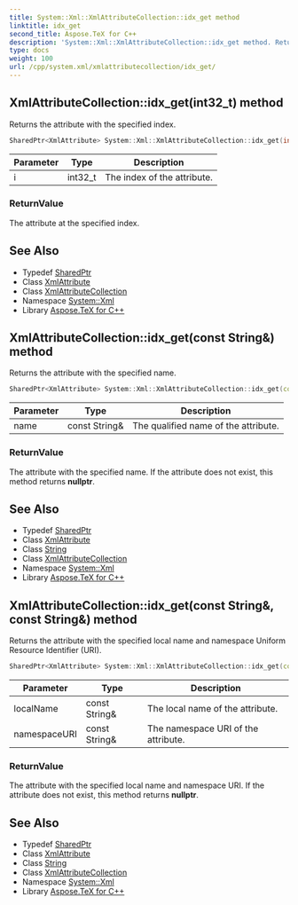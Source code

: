 ```yaml
---
title: System::Xml::XmlAttributeCollection::idx_get method
linktitle: idx_get
second_title: Aspose.TeX for C++
description: 'System::Xml::XmlAttributeCollection::idx_get method. Returns the attribute with the specified index in C++.'
type: docs
weight: 100
url: /cpp/system.xml/xmlattributecollection/idx_get/
---
```

## XmlAttributeCollection::idx_get(int32_t) method


Returns the attribute with the specified index.

```cpp
SharedPtr<XmlAttribute> System::Xml::XmlAttributeCollection::idx_get(int32_t i)
```


| Parameter | Type | Description |
| --- | --- | --- |
| i | int32_t | The index of the attribute. |

### ReturnValue

The attribute at the specified index.

## See Also

* Typedef [SharedPtr](../../../system/sharedptr/)
* Class [XmlAttribute](../../xmlattribute/)
* Class [XmlAttributeCollection](../)
* Namespace [System::Xml](../../)
* Library [Aspose.TeX for C++](../../../)
## XmlAttributeCollection::idx_get(const String\&) method


Returns the attribute with the specified name.

```cpp
SharedPtr<XmlAttribute> System::Xml::XmlAttributeCollection::idx_get(const String &name)
```


| Parameter | Type | Description |
| --- | --- | --- |
| name | const String\& | The qualified name of the attribute. |

### ReturnValue

The attribute with the specified name. If the attribute does not exist, this method returns **nullptr**.

## See Also

* Typedef [SharedPtr](../../../system/sharedptr/)
* Class [XmlAttribute](../../xmlattribute/)
* Class [String](../../../system/string/)
* Class [XmlAttributeCollection](../)
* Namespace [System::Xml](../../)
* Library [Aspose.TeX for C++](../../../)
## XmlAttributeCollection::idx_get(const String\&, const String\&) method


Returns the attribute with the specified local name and namespace Uniform Resource Identifier (URI).

```cpp
SharedPtr<XmlAttribute> System::Xml::XmlAttributeCollection::idx_get(const String &localName, const String &namespaceURI)
```


| Parameter | Type | Description |
| --- | --- | --- |
| localName | const String\& | The local name of the attribute. |
| namespaceURI | const String\& | The namespace URI of the attribute. |

### ReturnValue

The attribute with the specified local name and namespace URI. If the attribute does not exist, this method returns **nullptr**.

## See Also

* Typedef [SharedPtr](../../../system/sharedptr/)
* Class [XmlAttribute](../../xmlattribute/)
* Class [String](../../../system/string/)
* Class [XmlAttributeCollection](../)
* Namespace [System::Xml](../../)
* Library [Aspose.TeX for C++](../../../)
